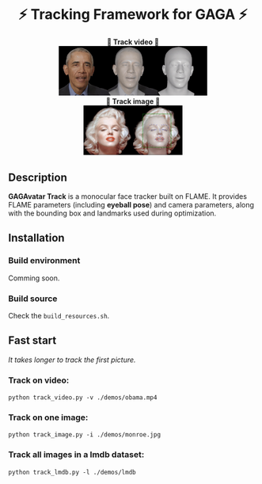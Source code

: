 <h1 align="center"><b>⚡️ Tracking Framework for GAGA ⚡️</b></h1>
<div align="center"> 
    <b>🚀 Track video 🚀</b> 
    <div align="center"> 
        <b><img src="./demos/track_obama.gif" alt="drawing" width="300"/></b>
    </div>
</div>
<div align="center"> 
    <b>🚅 Track image 🚅</b>
    <div align="center"> 
        <b><img src="./demos/track_monroe.jpg" alt="drawing" width="200"/></b>
    </div>
</div>


## Description
**GAGAvatar Track** is a monocular face tracker built on FLAME. It provides FLAME parameters (including **eyeball pose**) and camera parameters, along with the bounding box and landmarks used during optimization.

## Installation
### Build environment
Comming soon.
<!-- <details>
<summary><span >Install step by step</span></summary>

```
conda create -n track python=3.9
conda install pytorch==2.0.1 torchvision==0.15.2 torchaudio==2.0.2 pytorch-cuda=11.8 -c pytorch -c nvidia
conda install -c fvcore -c iopath -c conda-forge fvcore iopath
conda install pytorch3d -c pytorch3d
pip3 install mediapipe tqdm rich lmdb einops colored ninja av opencv-python scikit-image onnx2torch transformers pykalman face_alignment
```

</details>
<details>

<summary><span style="font-weight: bold;">Install with environment.yml (recommend)</span></summary>

```
conda env create -f environment.yml
```

</details> -->


### Build source
Check the ```build_resources.sh```.


## Fast start
*It takes longer to track the first picture.*

### Track on video:
```
python track_video.py -v ./demos/obama.mp4
```

### Track on one image:
```
python track_image.py -i ./demos/monroe.jpg
```
### Track all images in a lmdb dataset:
```
python track_lmdb.py -l ./demos/lmdb
```
